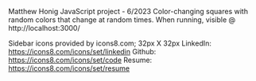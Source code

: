 Matthew Honig JavaScript project - 6/2023
Color-changing squares with random colors that change at random times.
When running, visible @ http://localhost:3000/

Sidebar icons provided by icons8.com; 32px X 32px
LinkedIn: https://icons8.com/icons/set/linkedin
Github:   https://icons8.com/icons/set/code
Resume:   https://icons8.com/icons/set/resume
